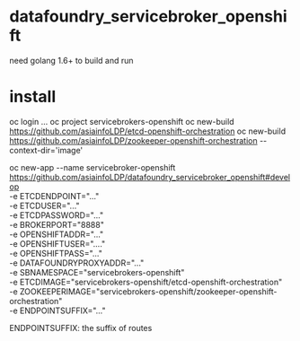 
# datafoundry_servicebroker_openshift

need golang 1.6+ to build and run

# install

oc login ...
oc project servicebrokers-openshift
oc new-build https://github.com/asiainfoLDP/etcd-openshift-orchestration 
oc new-build https://github.com/asiainfoLDP/zookeeper-openshift-orchestration --context-dir='image'

oc new-app --name servicebroker-openshift https://github.com/asiainfoLDP/datafoundry_servicebroker_openshift#develop \
    -e  ETCDENDPOINT="..."  \
    -e  ETCDUSER="..." \
    -e  ETCDPASSWORD="..." \
    -e  BROKERPORT="8888"  \
    -e  OPENSHIFTADDR="..."  \
    -e  OPENSHIFTUSER="...."   \
    -e  OPENSHIFTPASS="..."  \
    -e  DATAFOUNDRYPROXYADDR="..." \
    -e  SBNAMESPACE="servicebrokers-openshift"   \
    -e  ETCDIMAGE="servicebrokers-openshift/etcd-openshift-orchestration"   \
    -e  ZOOKEEPERIMAGE="servicebrokers-openshift/zookeeper-openshift-orchestration"   \
    -e  ENDPOINTSUFFIX="..."

ENDPOINTSUFFIX: the suffix of routes

